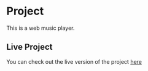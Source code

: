 # Project

This is a web music player.

## Live Project

You can check out the live version of the project [here](https://nishiramirai.github.io/music-player/)